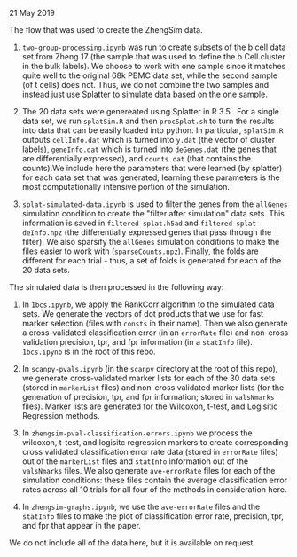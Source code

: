 21 May 2019

The flow that was used to create the ZhengSim data.

1) `two-group-processing.ipynb` was run to create subsets of the b cell data set from Zheng 17 (the sample that was used to define the b Cell cluster in the bulk labels).  We choose to work with one sample since it matches quite well to the original 68k PBMC data set, while the second sample (of t cells) does not.  Thus, we do not combine the two samples and instead just use Splatter to simulate data based on the one sample.

2) The 20 data sets were genereated using Splatter in R 3.5 .  For a single data set, we run `splatSim.R` and then `procSplat.sh` to turn the results into data that can be easily loaded into python.  In particular, `splatSim.R` outputs `cellInfo.dat` which is turned into `y.dat` (the vector of cluster labels), `geneInfo.dat` which is turned into `deGenes.dat` (the genes that are differentially expressed), and `counts.dat` (that contains the counts).We include here the parameters that were learned (by splatter) for each data set that was generated; learning these parameters is the most computationally intensive portion of the simulation.

3) `splat-simulated-data.ipynb` is used to filter the genes from the `allGenes` simulation condition to create the "filter after simulation" data sets.  This information is saved in `filtered-splat.h5ad` and `filtered-splat-deInfo.npz` (the differentially expressed genes that pass through the filter).  We also sparsify the `allGenes` simulation conditions to make the files easier to work with (`sparseCounts.npz`).  Finally, the folds are different for each trial - thus, a set of folds is generated for each of the 20 data sets.

The simulated data is then processed in the following way:

1) In `1bcs.ipynb`, we apply the RankCorr algorithm to the simulated data sets.  We generate the vectors of dot products that we use for fast marker selection (files with `consts` in their name).  Then we also generate a cross-validated classification error (in an `errorRate` file) and non-cross validation precision, tpr, and fpr information (in a `statInfo` file). `1bcs.ipynb` is in the root of this repo.

2) In `scanpy-pvals.ipynb` (in the `scanpy` directory at the root of this repo), we generate cross-validated marker lists for each of the 30 data sets (stored in `markerList` files) and non-cross validated marker lists (for the generation of precision, tpr, and fpr information; stored in `valsNmarks` files).  Marker lists are generated for the Wilcoxon, t-test, and Logisitic Regression methods.

3) In `zhengsim-pval-classification-errors.ipynb` we process the wilcoxon, t-test, and logisitc regression markers to create corresponding cross validated classification error rate data (stored in `errorRate` files) out of the `markerList` files and `statInfo` information out of the `valsNmarks` files.  We also generate `ave-errorRate` files for each of the simulation conditions: these files contain the average classification error rates across all 10 trials for all four of the methods in consideration here.

4) In `zhengsim-graphs.ipynb`, we use the `ave-errorRate` files and the `statInfo` files to make the plot of classification error rate, precision, tpr, and fpr that appear in the paper.


We do not include all of the data here, but it is available on request.  
